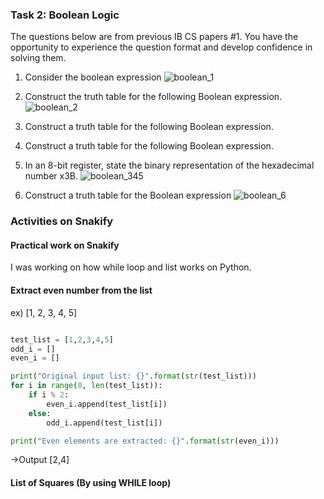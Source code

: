 ### Task 2:  Boolean Logic


The questions below are from previous IB CS papers #1. You have the opportunity to experience the question format and develop confidence in solving them. 

1. Consider the boolean expression 
![boolean_1](https://user-images.githubusercontent.com/60457723/99178666-d0494480-2758-11eb-9ef1-3233f6c37dc9.jpg)

2. Construct the truth table for the following Boolean expression.
![boolean_2](https://user-images.githubusercontent.com/60457723/99178665-cfb0ae00-2758-11eb-994a-0acfd9178ae0.jpg)

3. Construct a truth table for the following Boolean expression.
4. Construct a truth table for the following Boolean expression.
5. In an 8-bit register, state the binary representation of the hexadecimal number x3B.
![boolean_345](https://user-images.githubusercontent.com/60457723/99178663-cde6ea80-2758-11eb-97e7-f0446b818d68.jpg)

6. Construct a truth table for the Boolean expression 
![boolean_6](https://user-images.githubusercontent.com/60457723/99178660-c7f10980-2758-11eb-815a-58a29740f696.jpg)



### Activities on Snakify
#### Practical work on Snakify

I was working on how while loop and list works on Python.

#### Extract even number from the list

ex) [1, 2, 3, 4, 5]

```.py

test_list = [1,2,3,4,5]
odd_i = []
even_i = []

print("Original input list: {}".format(str(test_list)))
for i in range(0, len(test_list)):
    if i % 2:
        even_i.append(test_list[i])
    else:
        odd_i.append(test_list[i])

print("Even elements are extracted: {}".format(str(even_i)))

```
→Output [2,4]

#### List of Squares (By using WHILE loop)
